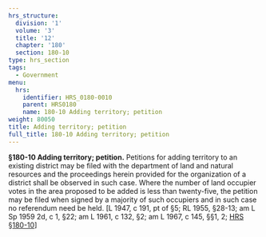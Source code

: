 ```yaml
---
hrs_structure:
  division: '1'
  volume: '3'
  title: '12'
  chapter: '180'
  section: 180-10
type: hrs_section
tags:
  - Government
menu:
  hrs:
    identifier: HRS_0180-0010
    parent: HRS0180
    name: 180-10 Adding territory; petition
weight: 80050
title: Adding territory; petition
full_title: 180-10 Adding territory; petition
---
```

**§180-10 Adding territory; petition.** Petitions for adding territory to an existing district may be filed with the department of land and natural resources and the proceedings herein provided for the organization of a district shall be observed in such case. Where the number of land occupier votes in the area proposed to be added is less than twenty-five, the petition may be filed when signed by a majority of such occupiers and in such case no referendum need be held. [L 1947, c 191, pt of §5; RL 1955, §28-13; am L Sp 1959 2d, c 1, §22; am L 1961, c 132, §2; am L 1967, c 145, §§1, 2; [HRS §180-10](/title-12/chapter-180/section-180-10/)]